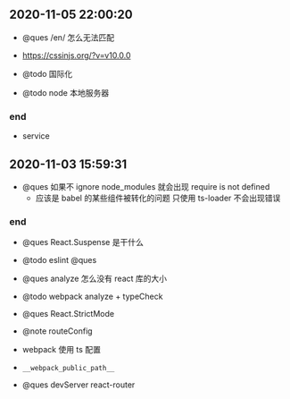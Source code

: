 ## 2020-11-05 22:00:20

- @ques /en/ 怎么无法匹配

- https://cssinjs.org/?v=v10.0.0

- @todo 国际化
- @todo node 本地服务器

### end

- service

## 2020-11-03 15:59:31

- @ques 如果不 ignore node_modules 就会出现 require is not defined
  - 应该是 babel 的某些组件被转化的问题 只使用 ts-loader 不会出现错误

### end

- @ques React.Suspense 是干什么

- @todo eslint @ques
- @ques analyze 怎么没有 react 库的大小

- @todo webpack analyze + typeCheck
- @ques React.StrictMode
- @note routeConfig
- webpack 使用 ts 配置

- `__webpack_public_path__`

- @ques devServer react-router
